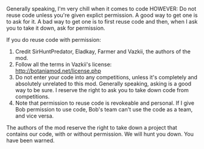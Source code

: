   Generally speaking, I'm very chill when it comes to code HOWEVER:
  Do not reuse code unless you're given explict permission. A good way to get one is to ask for it. A bad way to get one is to first reuse code and then, when I ask you to take it down, ask for permission.
  
  If you do reuse code with permission:
  1. Credit SirHuntPredator, Eladkay, Farmer and Vazkii, the authors of the mod.
  2. Follow all the terms in Vazkii's license: http://botaniamod.net/license.php
  3. Do not enter your code into any competitions, unless it's completely and absolutely unrelated to this mod. Generally speaking, asking is a good way to be sure. I reserve the right to ask you to take down code from competitions.
  4. Note that permission to reuse code is revokeable and personal. If I give Bob permission to use code, Bob's team can't use the code as a team, and vice versa.
  
  The authors of the mod reserve the right to take down a project that contains our code, with or without permission.
  We will hunt you down.
  You have been warned.
